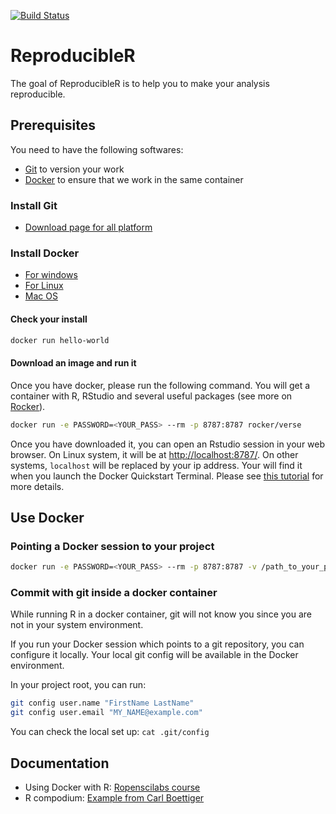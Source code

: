 <!-- README.md is generated from README.Rmd. Please edit that file -->
[![Build
Status](https://travis-ci.com/alaindanet/reproducibleR_workshop.svg?branch=master)](https://travis-ci.com/alaindanet/reproducibleR_workshop)

ReproducibleR
=============

The goal of ReproducibleR is to help you to make your analysis
reproducible.

Prerequisites
-------------

You need to have the following softwares:

-   [Git](https://git-scm.com/downloads) to version your work
-   [Docker](https://docs.docker.com/install/) to ensure that we work in
    the same container

### Install Git

-   [Download page for all platform](https://git-scm.com/downloads)

### Install Docker

-   [For windows](https://docs.docker.com/docker-for-windows/install/)
-   [For Linux](https://docs.docker.com/docker-for-windows/install/)
-   [Mac OS](https://docs.docker.com/docker-for-mac/install/)

#### Check your install

``` bash
docker run hello-world
```

#### Download an image and run it

Once you have docker, please run the following command. You will get a
container with R, RStudio and several useful packages (see more on
[Rocker](https://github.com/rocker-org/rocker)).

``` bash
docker run -e PASSWORD=<YOUR_PASS> --rm -p 8787:8787 rocker/verse
```

Once you have downloaded it, you can open an Rstudio session in your web
browser. On Linux system, it will be at <http://localhost:8787/>. On
other systems, `localhost` will be replaced by your ip address. Your
will find it when you launch the Docker Quickstart Terminal. Please see
[this
tutorial](http://ropenscilabs.github.io/r-docker-tutorial/02-Launching-Docker.html)
for more details.

Use Docker
----------

### Pointing a Docker session to your project

``` bash
docker run -e PASSWORD=<YOUR_PASS> --rm -p 8787:8787 -v /path_to_your_project/project_directory:/home/rstudio/project_directory rocker/verse
```

### Commit with git inside a docker container

While running R in a docker container, git will not know you since you
are not in your system environment.

If you run your Docker session which points to a git repository, you can
configure it locally. Your local git config will be available in the
Docker environment.

In your project root, you can run:

``` bash
git config user.name "FirstName LastName"
git config user.email "MY_NAME@example.com"
```

You can check the local set up: `cat .git/config`

Documentation
-------------

-   Using Docker with R: [Ropenscilabs
    course](http://ropenscilabs.github.io/r-docker-tutorial/)
-   R compodium: [Example from Carl
    Boettiger](https://github.com/cboettig/template)
